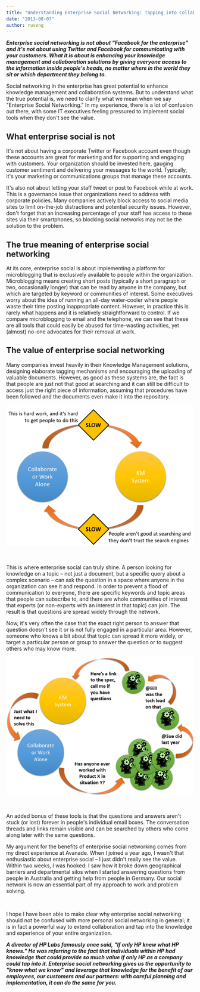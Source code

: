 ```yaml
---
title: "Understanding Enterprise Social Networking: Tapping into Collaboration and Knowledge Management"
date: "2013-08-07"
author: ruveng
---
```


**_Enterprise social networking is not about "Facebook for the enterprise" and it's not about using Twitter and Facebook for communicating with your customers. What it is about is enhancing your knowledge management and collaboration solutions by giving everyone access to the information inside people's heads, no matter where in the world they sit or which department they belong to._**

Social networking in the enterprise has great potential to enhance knowledge management and collaboration systems. But to understand what the true potential is, we need to clarify what we mean when we say "Enterprise Social Networking." In my experience, there is a lot of confusion out there, with some IT executives feeling pressured to implement social tools when they don't see the value.

## What enterprise social is not

It's not about having a corporate Twitter or Facebook account even though these accounts are great for marketing and for supporting and engaging with customers. Your organization should be invested here, gauging customer sentiment and delivering your messages to the world. Typically, it's your marketing or communications groups that manage these accounts.

It's also not about letting your staff tweet or post to Facebook while at work. This is a governance issue that organizations need to address with corporate policies. Many companies actively block access to social media sites to limit on-the-job distractions and potential security issues. However, don't forget that an increasing percentage of your staff has access to these sites via their smartphones, so blocking social networks may not be the solution to the problem.

## The true meaning of enterprise social networking

At its core, enterprise social is about implementing a platform for microblogging that is exclusively available to people within the organization. Microblogging means creating short posts (typically a short paragraph or two, occasionally longer) that can be read by anyone in the company, but which are targeted by keyword or communities of interest. Some executives worry about the idea of running an all-day water-cooler where people waste their time posting inappropriate content. However, in practice this is rarely what happens and it is relatively straightforward to control. If we compare microblogging to email and the telephone, we can see that these are all tools that could easily be abused for time-wasting activities, yet (almost) no-one advocates for their removal at work.

## The value of enterprise social networking

Many companies invest heavily in their Knowledge Management solutions, designing elaborate tagging mechanisms and encouraging the uploading of valuable documents. However, as good as these systems are, the fact is that people are just not that good at searching and it can still be difficult to access just the right piece of information, assuming that procedures have been followed and the documents even make it into the repository.

![](images/080713_1730_Understandi1.png)

 

This is where enterprise social can truly shine. A person looking for knowledge on a topic – not just a document, but a specific query about a complex scenario – can ask the question in a space where anyone in the organization can see it and respond. In order to prevent a flood of communication to everyone, there are specific keywords and topic areas that people can subscribe to, and there are whole communities of interest that experts (or non-experts with an interest in that topic) can join. The result is that questions are spread widely through the network.

Now, it's very often the case that the exact right person to answer that question doesn't see it or is not fully engaged in a particular area. However, someone who knows a bit about that topic can spread it more widely, or target a particular person or group to answer the question or to suggest others who may know more.

![](images/080713_1730_Understandi2.png)

 

An added bonus of these tools is that the questions and answers aren't stuck (or lost) forever in people's individual email boxes. The conversation threads and links remain visible and can be searched by others who come along later with the same questions.

My argument for the benefits of enterprise social networking comes from my direct experience at Avanade. When I joined a year ago, I wasn't that enthusiastic about enterprise social – I just didn't really see the value. Within two weeks, I was hooked: I saw how it broke down geographical barriers and departmental silos when I started answering questions from people in Australia and getting help from people in Germany. Our social network is now an essential part of my approach to work and problem solving.

 

I hope I have been able to make clear why enterprise social networking should not be confused with more personal social networking in general; it is in fact a powerful way to extend collaboration and tap into the knowledge and experience of your entire organization.

**_A director of HP Labs famously once said, "If only HP knew what HP knows." He was referring to the fact that individuals within HP had knowledge that could provide so much value if only HP as a company could tap into it. Enterprise social networking gives us the opportunity to "know what we know" and leverage that knowledge for the benefit of our employees, our customers and our partners: with careful planning and implementation, it can do the same for you._**
